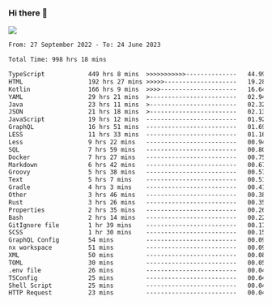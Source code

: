 ### Hi there 👋

<!--<a href="https://github.com/search?o=desc&q=author%3Abushiyi&s=committer-date&type=Commits">-->
<!--    <img align="center" height = "178" src="https://github-readme-stats.vercel.app/api?username=bushiyi&count_private=true&show_icons=true&theme=noctis_minimus&hide=contribs&include_all_commits=true" />-->
<!--</a>-->
<!--<a href="https://github.com/bushiyi?tab=repositories">-->
<!--    <img align="center" height = "178" src="https://github-readme-stats.vercel.app/api/top-langs/?username=bushiyi&count_private=true&theme=noctis_minimus" />-->
<!--</a>-->
 
<!-- [![Ashutosh's github activity graph](https://activity-graph.herokuapp.com/graph?username=bushiyi&theme=react&bg_color=1B2932&point=698B69&line=698B69)](https://github.com/ashutosh00710/github-readme-activity-graph)
 -->


![](https://raw.githubusercontent.com/bushiyi/bushiyi/master/assets/github-contribution-grid-snake.svg)

<!--START_SECTION:waka-->

```txt
From: 27 September 2022 - To: 24 June 2023

Total Time: 998 hrs 18 mins

TypeScript            449 hrs 8 mins  >>>>>>>>>>>--------------   44.99 %
HTML                  192 hrs 27 mins >>>>>--------------------   19.28 %
Kotlin                166 hrs 9 mins  >>>>---------------------   16.64 %
YAML                  29 hrs 21 mins  >------------------------   02.94 %
Java                  23 hrs 11 mins  >------------------------   02.32 %
JSON                  21 hrs 18 mins  >------------------------   02.13 %
JavaScript            19 hrs 12 mins  -------------------------   01.92 %
GraphQL               16 hrs 51 mins  -------------------------   01.69 %
LESS                  11 hrs 33 mins  -------------------------   01.16 %
Less                  9 hrs 22 mins   -------------------------   00.94 %
SQL                   7 hrs 59 mins   -------------------------   00.80 %
Docker                7 hrs 27 mins   -------------------------   00.75 %
Markdown              6 hrs 42 mins   -------------------------   00.67 %
Groovy                5 hrs 38 mins   -------------------------   00.57 %
Text                  5 hrs 7 mins    -------------------------   00.51 %
Gradle                4 hrs 3 mins    -------------------------   00.41 %
Other                 3 hrs 46 mins   -------------------------   00.38 %
Rust                  3 hrs 26 mins   -------------------------   00.35 %
Properties            2 hrs 35 mins   -------------------------   00.26 %
Bash                  2 hrs 14 mins   -------------------------   00.22 %
GitIgnore file        1 hr 39 mins    -------------------------   00.17 %
SCSS                  1 hr 30 mins    -------------------------   00.15 %
GraphQL Config        54 mins         -------------------------   00.09 %
nx workspace          51 mins         -------------------------   00.09 %
XML                   50 mins         -------------------------   00.08 %
TOML                  30 mins         -------------------------   00.05 %
.env file             26 mins         -------------------------   00.04 %
TSConfig              25 mins         -------------------------   00.04 %
Shell Script          25 mins         -------------------------   00.04 %
HTTP Request          23 mins         -------------------------   00.04 %
```

<!--END_SECTION:waka-->

